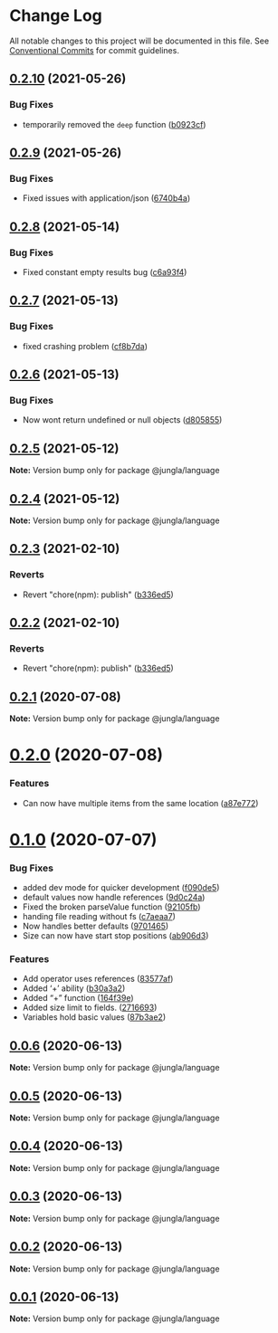 # Change Log

All notable changes to this project will be documented in this file.
See [Conventional Commits](https://conventionalcommits.org) for commit guidelines.

## [0.2.10](https://github.com/crazywolf132/Jungla/compare/@jungla/language@0.2.9...@jungla/language@0.2.10) (2021-05-26)


### Bug Fixes

* temporarily removed the `deep` function ([b0923cf](https://github.com/crazywolf132/Jungla/commit/b0923cfa60ec3e637d9bfb6ecdc556763e67495c))





## [0.2.9](https://github.com/crazywolf132/Jungla/compare/@jungla/language@0.2.8...@jungla/language@0.2.9) (2021-05-26)


### Bug Fixes

* Fixed issues with application/json ([6740b4a](https://github.com/crazywolf132/Jungla/commit/6740b4a49b3cea45967f025ecf3c25f8bb737df3))





## [0.2.8](https://github.com/crazywolf132/Jungla/compare/@jungla/language@0.2.7...@jungla/language@0.2.8) (2021-05-14)


### Bug Fixes

* Fixed constant empty results bug ([c6a93f4](https://github.com/crazywolf132/Jungla/commit/c6a93f4aad72d763a3a6784a8caffc3685de9850))





## [0.2.7](https://github.com/crazywolf132/Jungla/compare/@jungla/language@0.2.6...@jungla/language@0.2.7) (2021-05-13)


### Bug Fixes

* fixed crashing problem ([cf8b7da](https://github.com/crazywolf132/Jungla/commit/cf8b7da85915206b8481c3b36af4f3a6a33baee5))





## [0.2.6](https://github.com/crazywolf132/Jungla/compare/@jungla/language@0.2.5...@jungla/language@0.2.6) (2021-05-13)


### Bug Fixes

* Now wont return undefined or null objects ([d805855](https://github.com/crazywolf132/Jungla/commit/d8058555513adb46977b5d011a9db2f8995f9f7c))





## [0.2.5](https://github.com/crazywolf132/Jungla/compare/@jungla/language@0.2.4...@jungla/language@0.2.5) (2021-05-12)

**Note:** Version bump only for package @jungla/language





## [0.2.4](https://github.com/crazywolf132/Jungla/compare/@jungla/language@0.2.3...@jungla/language@0.2.4) (2021-05-12)

**Note:** Version bump only for package @jungla/language





## [0.2.3](https://github.com/crazywolf132/Jungla/compare/@jungla/language@0.2.2...@jungla/language@0.2.3) (2021-02-10)


### Reverts

* Revert "chore(npm): publish" ([b336ed5](https://github.com/crazywolf132/Jungla/commit/b336ed5acd34c7afdcca32a25c364f9c9b849271))





## [0.2.2](https://github.com/crazywolf132/Jungla/compare/@jungla/language@0.2.2...@jungla/language@0.2.2) (2021-02-10)


### Reverts

* Revert "chore(npm): publish" ([b336ed5](https://github.com/crazywolf132/Jungla/commit/b336ed5acd34c7afdcca32a25c364f9c9b849271))





## [0.2.1](https://github.com/crazywolf132/Jungla/compare/@jungla/language@0.2.0...@jungla/language@0.2.1) (2020-07-08)

**Note:** Version bump only for package @jungla/language





# [0.2.0](https://github.com/crazywolf132/Jungla/compare/@jungla/language@0.1.0...@jungla/language@0.2.0) (2020-07-08)


### Features

* Can now have multiple items from the same location ([a87e772](https://github.com/crazywolf132/Jungla/commit/a87e77289950466d684e85047f77f8b020471f4e))





# [0.1.0](https://github.com/crazywolf132/Jungla/compare/@jungla/language@0.0.6...@jungla/language@0.1.0) (2020-07-07)

### Bug Fixes

-   added dev mode for quicker development ([f090de5](https://github.com/crazywolf132/Jungla/commit/f090de5e0ecc0a777ecbf40689d18cb392690fa9))
-   default values now handle references ([9d0c24a](https://github.com/crazywolf132/Jungla/commit/9d0c24a65b420c644866e787fffb3dd5b4ad5189))
-   Fixed the broken parseValue function ([92105fb](https://github.com/crazywolf132/Jungla/commit/92105fbbaf15ae55f0654160e701f0538b66ebef))
-   handing file reading without fs ([c7aeaa7](https://github.com/crazywolf132/Jungla/commit/c7aeaa72417abae6cd09f7c47cf3da6b271fe973))
-   Now handles better defaults ([9701465](https://github.com/crazywolf132/Jungla/commit/9701465ffb2ecce111068b4b40e21c3840c4fb30))
-   Size can now have start stop positions ([ab906d3](https://github.com/crazywolf132/Jungla/commit/ab906d3e429a1ed43ceb63ffb4af6e94fc9c0bd1))

### Features

-   Add operator uses references ([83577af](https://github.com/crazywolf132/Jungla/commit/83577af37299d220d51ff950e3eaef4323f604c9))
-   Added ‘+’ ability ([b30a3a2](https://github.com/crazywolf132/Jungla/commit/b30a3a24b541175a8cd83cd4bf530680bf8533f2))
-   Added “+” function ([164f39e](https://github.com/crazywolf132/Jungla/commit/164f39e43bd26b33555471030d5848460e7790cc))
-   Added size limit to fields. ([2716693](https://github.com/crazywolf132/Jungla/commit/2716693aee8069e451f78a5a03a400ef2885adba))
-   Variables hold basic values ([87b3ae2](https://github.com/crazywolf132/Jungla/commit/87b3ae2347bc67a684dda40bfa883715d0a95e75))

## [0.0.6](https://github.com/crazywolf132/Jungla/compare/@jungla/language@0.0.5...@jungla/language@0.0.6) (2020-06-13)

**Note:** Version bump only for package @jungla/language

## [0.0.5](https://github.com/crazywolf132/Jungla/compare/@jungla/language@0.0.4...@jungla/language@0.0.5) (2020-06-13)

**Note:** Version bump only for package @jungla/language

## [0.0.4](https://github.com/crazywolf132/Jungla/compare/@jungla/language@0.0.3...@jungla/language@0.0.4) (2020-06-13)

**Note:** Version bump only for package @jungla/language

## [0.0.3](https://github.com/crazywolf132/Jungla/compare/@jungla/language@0.0.2...@jungla/language@0.0.3) (2020-06-13)

**Note:** Version bump only for package @jungla/language

## [0.0.2](https://github.com/crazywolf132/Jungla/compare/@jungla/language@0.0.1...@jungla/language@0.0.2) (2020-06-13)

**Note:** Version bump only for package @jungla/language

## [0.0.1](https://github.com/crazywolf132/Jungla/compare/@jungla/language@0.0.1...@jungla/language@0.0.1) (2020-06-13)

**Note:** Version bump only for package @jungla/language
